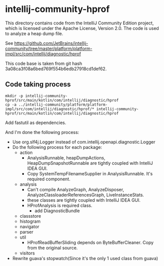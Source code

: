 # intellij-community-hprof

This directory contains code from the IntelliJ Community Edition project, which is licensed under the Apache License,
Version 2.0.
The code is used to analyze a heap dump file.

See https://github.com/JetBrains/intellij-community/tree/master/platform/platform-impl/src/com/intellij/diagnostic/hprof

This code base is taken from git hash 3a08ca3f08a6bed769f554b6edb27918cd1def62.

## Code taking process

    mkdir -p intellij-community-hprof/src/main/kotlin/com/intellij/diagnostic/hprof
    cp -a ../intellij-community/platform/platform-impl/src/com/intellij/diagnostic/hprof/* intellij-community-hprof/src/main/kotlin/com/intellij/diagnostic/hprof 

Add fastutil as dependencies.

And I'm done the following process:

- Use org.slf4j.Logger instead of com.intellij.openapi.diagnostic.Logger
- Do the following process for each package:
    - action
        - AnalysisRunnable, heapDumpActions, HeapDumpSnapshotRunnable are tightly coupled with IntelliJ IDEA GUI.
        - Copy SystemTempFilenameSupplier in AnalysisRunnable. It's required component.
    - analysis
        - Can't compile AnalyzeGraph, AnalyzeDisposer, AnalyzeClassloaderReferencesGraph, LiveInstanceStats.
        - these classes are tightly coupled with IntelliJ IDEA GUI.
        - HProfAnalysis is required class.
            - add DiagnosticBundle
    - classstore
    - histogram
    - navigator
    - parser
    - util
        - HProfReadBufferSliding depends on ByteBufferCleaner. Copy from the original source.
    - visitors
- Rewrite guava's stopwatch(Since it's the only 1 used class from guava)
